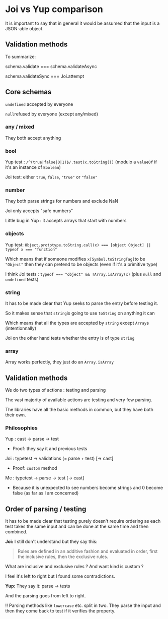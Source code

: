 # Joi vs Yup comparison

It is important to say that in general it would be assumed that the input is a JSON-able object.
## Validation methods

To summarize:

schema.validate === schema.validateAsync

schema.validateSync === Joi.attempt

## Core schemas

`undefined` accepted by everyone

`null`refused by everyone (except any/mixed)

### any / mixed

They both accept anything

### bool

Yup test : `/^(true|false|0|1)$/.test(x.toString())`  (modulo a `valueOf` if it's an instance of `Boolean`)

Joi test: either `true`, `false`, `"true"` or `"false"`

### number

They both parse strings for numbers and exclude NaN

Joi only accepts "safe numbers"

Little bug in Yup : it accepts arrays that start with numbers

### objects

Yup test: `Object.prototype.toString.call(x) === [object Object] || typeof x === "function"`

Which means that if someone modifies `x[Symbol.toStringTag]`to be `"Object"` then they can pretend to be objects (even if it's a primitive type)


I think Joi tests : `typeof === "object" && !Array.isArray(x)` (plus `null` and `undefined` tests)

### string

It has to be made clear that Yup seeks to parse the entry before testing it.

So it makes sense that `string`is going to use `toString` on anything it can

Which means that all the types are accepted by `string` except `Array`s (intentionnally)

Joi on the other hand tests whether the entry is of type `string`

### array

Array works perfectly, they just do an `Array.isArray`

## Validation methods

We do two types of actions : testing and parsing

The vast majority of available actions are testing and very few parsing.

The libraries have all the basic methods in common, but they have both their own.

### Philosophies

Yup : cast -> parse -> test
- Proof: they say it and previous tests

Joi : typetest -> validations (= parse + test) [-> cast]
- Proof: `custom` method

Me : typetest -> parse -> test [-> cast]
- Because it is unexpected to see numbers become strings and 0 become false (as far as I am concerned)

## Order of parsing / testing

It has to be made clear that testing purely doesn't require ordering as each test takes the same input and can be done at the same time and then combined.

**Joi:** I still don't understand but they say this:
> Rules are defined in an additive fashion and evaluated in order, first the inclusive rules, then the exclusive rules.

What are inclusive and exclusive rules ? And want kind is custom ?

I feel it's left to right but I found some contradictions.

**Yup:** They say it: parse -> tests

And the parsing goes from left to right.

!! Parsing methods like `lowercase` etc. split in two. They parse the input and then they come back to test if it verifies the property.
